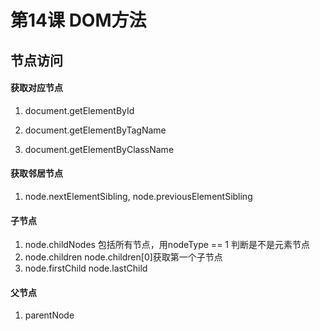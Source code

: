 # 第14课 DOM方法

## 节点访问
#### 获取对应节点
1. document.getElementById

2. document.getElementByTagName

3. document.getElementByClassName

#### 获取邻居节点
1. node.nextElementSibling, node.previousElementSibling

#### 子节点
1. node.childNodes
包括所有节点，用nodeType == 1 判断是不是元素节点
2. node.children
node.children[0]获取第一个子节点
3. node.firstChild node.lastChild
#### 父节点
1. parentNode
